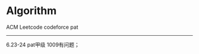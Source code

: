 # Algorithm
ACM Leetcode codeforce pat


----------------------------------------------------------------------------------------------------------
6.23-24
pat甲级
  1009有问题；
  
  
